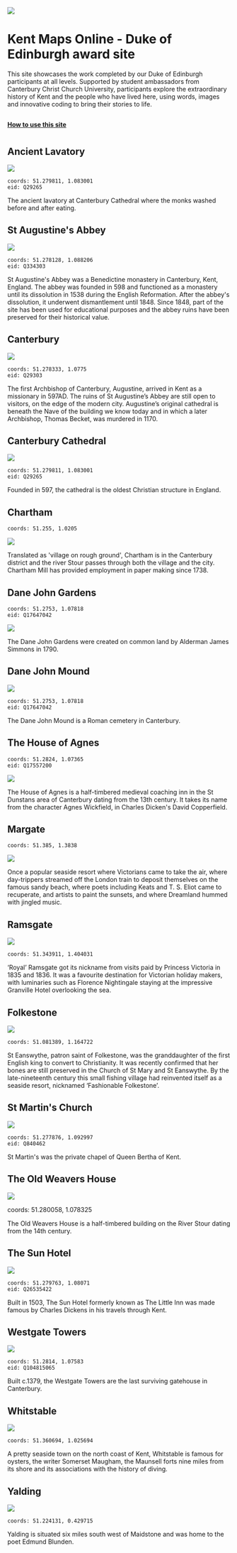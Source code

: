 <a href="https://juncture-digital.org"><img src="https://gitcdn.link/repo/jstor-labs/juncture/main/images/ve-button.png"></a>

<param ve-config header="header" main="home">

# Kent Maps Online - Duke of Edinburgh award site

This site showcases the work completed by our Duke of Edinburgh participants at all levels. Supported by student ambassadors from Canterbury Christ Church University, participants explore the extraordinary history of Kent and the people who have lived here, using words, images and innovative coding to bring their stories to life.

##
[**How to use this site**](/howto)

#
<param id="locations" class="cards clamp">

## Ancient Lavatory

![](https://upload.wikimedia.org/wikipedia/commons/1/13/Canterbury_Cathedral_cloister2.JPG)

    coords: 51.279811, 1.083001
    eid: Q29265

The ancient lavatory at Canterbury Cathedral where the monks washed before and after eating.

## St Augustine's Abbey

![](https://upload.wikimedia.org/wikipedia/commons/thumb/6/60/Augustine_Abbey.jpg/320px-Augustine_Abbey.jpg)

    coords: 51.278128, 1.088206
    eid: Q334303

St Augustine's Abbey was a Benedictine monastery in Canterbury, Kent, England. The abbey was founded in 598 and functioned as a monastery until its dissolution in 1538 during the English Reformation. After the abbey's dissolution, it underwent dismantlement until 1848. Since 1848, part of the site has been used for educational purposes and the abbey ruins have been preserved for their historical value.

## Canterbury

![](https://upload.wikimedia.org/wikipedia/commons/thumb/f/f3/Westgate_Gardens_5.JPG/320px-Westgate_Gardens_5.JPG)

    coords: 51.278333, 1.0775
    eid: Q29303

The first Archbishop of Canterbury, Augustine, arrived in Kent as a missionary in 597AD. The ruins of St Augustine’s Abbey are still open to visitors, on the edge of the modern city. Augustine’s original cathedral is beneath the Nave of the building we know today and in which a later Archbishop, Thomas Becket, was murdered in 1170.

## Canterbury Cathedral

![](https://upload.wikimedia.org/wikipedia/commons/e/eb/Canterbury_cathedral_20160901.jpg)

    coords: 51.279811, 1.083001
    eid: Q29265

Founded in 597, the cathedral is the oldest Christian structure in England.

## Chartham

    coords: 51.255, 1.0205

![](https://upload.wikimedia.org/wikipedia/commons/5/57/Village_Church%2C_Chartham_-_geograph.org.uk_-_663007.jpg)

Translated as 'village on rough ground', Chartham is in the Canterbury district and the river Stour passes through both the village and the city. Chartham Mill has provided employment in paper making since 1738.

## Dane John Gardens

    coords: 51.2753, 1.07818
    eid: Q17647042

![](https://upload.wikimedia.org/wikipedia/commons/4/41/Dane_John_gardens_-_geograph.org.uk_-_746465.jpg)

The Dane John Gardens were created on common land by Alderman James Simmons in 1790.

## Dane John Mound

![](https://upload.wikimedia.org/wikipedia/commons/f/f5/Dane_John_mound_-_geograph.org.uk_-_2277327.jpg)

    coords: 51.2753, 1.07818
    eid: Q17647042

The Dane John Mound is a Roman cemetery in Canterbury.

## The House of Agnes

    coords: 51.2824, 1.07365
    eid: Q17557200

![](https://upload.wikimedia.org/wikipedia/commons/e/e1/Canterbury_-_House_of_Agnes.jpg)

The House of Agnes is a half-timbered medieval coaching inn in the St Dunstans area of Canterbury dating from the 13th century. It takes its name from the character Agnes Wickfield, in Charles Dicken's David Copperfield.

## Margate

    coords: 51.385, 1.3838
    
![](https://upload.wikimedia.org/wikipedia/commons/7/70/Margate_from_Stone_Pier_3.JPG)

Once a popular seaside resort where Victorians came to take the air, where day-trippers streamed off the London train to deposit themselves on the famous sandy beach, where poets including Keats and T. S. Eliot came to recuperate, and artists to paint the sunsets, and where Dreamland hummed with jingled music.

## Ramsgate

![](https://upload.wikimedia.org/wikipedia/commons/thumb/0/05/Ramsgate_Harbour_2.jpg/320px-Ramsgate_Harbour_2.jpg)

    coords: 51.343911, 1.404031

‘Royal’ Ramsgate got its nickname from visits paid by Princess Victoria in 1835 and 1836. It was a favourite destination for Victorian holiday makers, with luminaries such as Florence Nightingale staying at the impressive Granville Hotel overlooking the sea.

## Folkestone

![](https://upload.wikimedia.org/wikipedia/commons/0/0e/Fstone.jpg)

    coords: 51.081389, 1.164722

St Eanswythe, patron saint of Folkestone, was the granddaughter of the first English king to convert to Christianity. It was recently confirmed that her bones are still preserved in the Church of St Mary and St Eanswythe. By the late-nineteenth century this small fishing village had reinvented itself as a seaside resort, nicknamed ‘Fashionable Folkestone’.  

## St Martin's Church

![](https://upload.wikimedia.org/wikipedia/commons/3/38/St_Martin%27s_Church_-_panoramio_-_Jean_Marc_Gfp_%283%29.jpg)

    coords: 51.277876, 1.092997
    eid: Q840462

St Martin's was the private chapel of Queen Bertha of Kent. 

## The Old Weavers House

![](https://upload.wikimedia.org/wikipedia/commons/7/7d/Weaver%27s_House%2C_Canterbury_JC_07.JPG)

coords: 51.280058, 1.078325

The Old Weavers House is a half-timbered building on the River Stour dating from the 14th century.

## The Sun Hotel

![](https://upload.wikimedia.org/wikipedia/commons/d/d7/Sun_Hotel%2C_Canterbury_-_geograph.org.uk_-_2080589.jpg)

    coords: 51.279763, 1.08071
    eid: Q26535422
    
Built in 1503, The Sun Hotel formerly known as The Little Inn was made famous by Charles Dickens in his travels through Kent.     

## Westgate Towers

![](https://upload.wikimedia.org/wikipedia/commons/1/10/Westgate_Towers%2C_Canterbury.jpg)

    coords: 51.2814, 1.07583
    eid: Q104815065

Built c.1379, the Westgate Towers are the last surviving gatehouse in Canterbury.

## Whitstable

![](https://upload.wikimedia.org/wikipedia/commons/b/b5/Whitstable_Harbour%2C_Kent%2C_UK.jpg)

    coords: 51.360694, 1.025694

A pretty seaside town on the north coast of Kent, Whitstable is famous for oysters, the writer Somerset Maugham, the Maunsell forts nine miles from its shore and its associations with the history of diving.

## Yalding

![](https://upload.wikimedia.org/wikipedia/commons/f/f8/Town_Bridge%2C_Yalding%2C_Kent_-_geograph.org.uk_-_1907735.jpg)

    coords: 51.224131, 0.429715

Yalding is situated six miles south west of Maidstone and was home to the poet Edmund Blunden.

</param>
